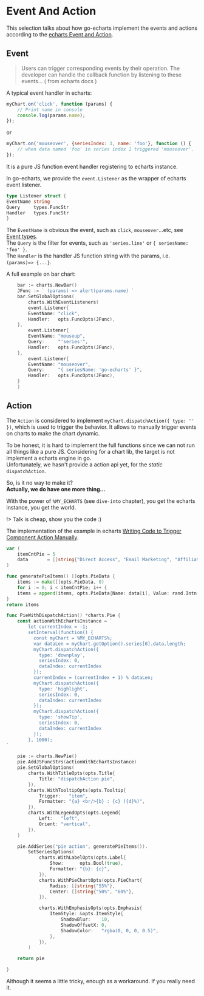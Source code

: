 # Event And Action

This selection talks about how go-echarts implement the events
and actions according to the [echarts Event and Action](https://echarts.apache.org/handbook/en/concepts/event).

## Event

> Users can trigger corresponding events by their operation.
> The developer can handle the callback function by listening
> to these events... ( from echarts docs )

A typical event handler in echarts:

```js
myChart.on('click', function (params) {
    // Print name in console
    console.log(params.name);
});
```

or

```js
myChart.on('mouseover', {seriesIndex: 1, name: 'foo'}, function () {
    // when data named 'foo' in series index 1 triggered 'mouseover'.
});
```

It is a pure JS function event handler registering to echarts instance.

In go-echarts, we provide the `event.Listener` as the wrapper of echarts event listener.

```go
type Listener struct {
EventName string
Query     types.FuncStr
Handler   types.FuncStr
}
```

The `EventName` is obvious the event, such as `click`, `mouseover`...etc,
see [Event types](https://echarts.apache.org/en/api.html#events).  
The `Query` is the filter for events, such as `'series.line'` or `{ seriesName: 'foo' }`.  
The `Handler` is the handler JS function string with the params, i.e. `(params)=> {...}`.

A full example on bar chart:

```go
    bar := charts.NewBar()
    JFunc := ` (params) => alert(params.name) `
    bar.SetGlobalOptions(
        charts.WithEventListeners(
        event.Listener{
        EventName: "click",
        Handler:   opts.FuncOpts(JFunc),
    },
        event.Listener{
        EventName: "mouseup",
        Query:     "'series'",
        Handler:   opts.FuncOpts(JFunc),
    },
        event.Listener{
        EventName: "mouseover",
        Query:     "{ seriesName: 'go-echarts' }",
        Handler:   opts.FuncOpts(JFunc),
    }
    )

```

## Action

The `Action` is considered to implement `myChart.dispatchAction({ type: '' })`, which is used to trigger the behavior.
It allows to manually trigger events on charts to make the chart dynamic.

To be honest, it is hard to implement the full functions since we can not run all things
like a pure JS.
Considering for a chart lib, the target is not implement a echarts engine in go.  
Unfortunately, we hasn't provide a action api yet, for the *static* `dispatchAction`.

So, is it no way to make it?  
**Actually, we do have one more thing...**  

With the power of `%MY_ECHARTS` (see `dive-into` chapter),
you get the echarts instance, you get the world.

!> Talk is cheap, show you the code :)  

The implementation of the example in
echarts [Writing Code to Trigger Component Action Manually](https://echarts.apache.org/handbook/en/concepts/event).

```go
var (
	itemCntPie = 5
	data       = []string{"Direct Access", "Email Marketing", "Affiliate Ads ", "Video Ads", "Search Engines"}
)

func generatePieItems() []opts.PieData {
    items := make([]opts.PieData, 0)
    for i := 0; i < itemCntPie; i++ {
    items = append(items, opts.PieData{Name: data[i], Value: rand.Intn(500)})
}
return items

func PieWithDispatchAction() *charts.Pie {
	const actionWithEchartsInstance = `
		let currentIndex = -1;
		setInterval(function() {
		  const myChart = %MY_ECHARTS%;
		  var dataLen = myChart.getOption().series[0].data.length;
		  myChart.dispatchAction({
			type: 'downplay',
			seriesIndex: 0,
			dataIndex: currentIndex
		  });
		  currentIndex = (currentIndex + 1) % dataLen;
		  myChart.dispatchAction({
			type: 'highlight',
			seriesIndex: 0,
			dataIndex: currentIndex
		  });
		  myChart.dispatchAction({
			type: 'showTip',
			seriesIndex: 0,
			dataIndex: currentIndex
		  });
		}, 1000);
`

	pie := charts.NewPie()
	pie.AddJSFuncStrs(actionWithEchartsInstance)
	pie.SetGlobalOptions(
		charts.WithTitleOpts(opts.Title{
			Title: "dispatchAction pie",
		}),
		charts.WithTooltipOpts(opts.Tooltip{
			Trigger:   "item",
			Formatter: "{a} <br/>{b} : {c} ({d}%)",
		}),
		charts.WithLegendOpts(opts.Legend{
			Left:   "left",
			Orient: "vertical",
		}),
	)

	pie.AddSeries("pie action", generatePieItems()).
		SetSeriesOptions(
			charts.WithLabelOpts(opts.Label{
				Show:      opts.Bool(true),
				Formatter: "{b}: {c}",
			}),
			charts.WithPieChartOpts(opts.PieChart{
				Radius: []string{"55%"},
				Center: []string{"50%", "60%"},
			}),

			charts.WithEmphasisOpts(opts.Emphasis{
				ItemStyle: &opts.ItemStyle{
					ShadowBlur:    10,
					ShadowOffsetX: 0,
					ShadowColor:   "rgba(0, 0, 0, 0.5)",
				},
			}),
		)

	return pie

}

```

Although it seems a little tricky, enough as a workaround. If you really need it.
